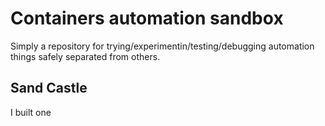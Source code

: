 # Containers automation sandbox

Simply a repository for trying/experimentin/testing/debugging automation things
safely separated from others.

## Sand Castle

I built one
